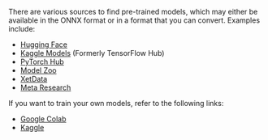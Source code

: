 There are various sources to find pre-trained models, which may either be available in the ONNX format or in a format that you can convert. Examples include:

* [Hugging Face](https://huggingface.co/models)
* [Kaggle Models](https://www.kaggle.com/models) (Formerly TensorFlow Hub)
* [PyTorch Hub](https://pytorch.org/hub/)
* [Model Zoo](https://github.com/onnx/models)
* [XetData](https://github.com/xetdata/onnx-models)
* [Meta Research](https://github.com/facebookresearch)

If you want to train your own models, refer to the following links:

* [Google Colab](https://colab.research.google.com/)
* [Kaggle](https://www.kaggle.com/)
